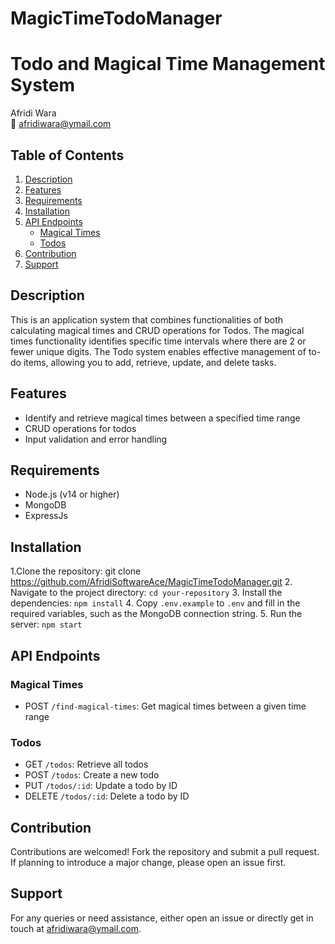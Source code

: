 # MagicTimeTodoManager

# Todo and Magical Time Management System

Afridi Wara  
📧 [afridiwara@ymail.com](mailto:afridiwara@ymail.com)

## Table of Contents
1. [Description](#description)
2. [Features](#features)
3. [Requirements](#requirements)
4. [Installation](#installation)
5. [API Endpoints](#api-endpoints)
   - [Magical Times](#magical-times)
   - [Todos](#todos)
6. [Contribution](#contribution)
7. [Support](#support)

## Description
This is an application system that combines functionalities of both calculating magical times and CRUD operations for Todos. The magical times functionality identifies specific time intervals where there are 2 or fewer unique digits. The Todo system enables effective management of to-do items, allowing you to add, retrieve, update, and delete tasks.

## Features
- Identify and retrieve magical times between a specified time range
- CRUD operations for todos
- Input validation and error handling

## Requirements
- Node.js (v14 or higher)
- MongoDB
- ExpressJs

## Installation
1.Clone the repository: git clone https://github.com/AfridiSoftwareAce/MagicTimeTodoManager.git
2. Navigate to the project directory: `cd your-repository`
3. Install the dependencies: `npm install`
4. Copy `.env.example` to `.env` and fill in the required variables, such as the MongoDB connection string.
5. Run the server: `npm start`

## API Endpoints
### Magical Times
- POST `/find-magical-times`: Get magical times between a given time range

### Todos
- GET `/todos`: Retrieve all todos
- POST `/todos`: Create a new todo
- PUT `/todos/:id`: Update a todo by ID
- DELETE `/todos/:id`: Delete a todo by ID

## Contribution
Contributions are welcomed! Fork the repository and submit a pull request. If planning to introduce a major change, please open an issue first.

## Support
For any queries or need assistance, either open an issue or directly get in touch at [afridiwara@ymail.com](mailto:afridiwara@ymail.com).
